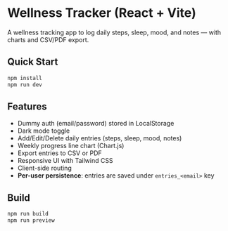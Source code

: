 # Wellness Tracker (React + Vite)

A wellness tracking app to log daily steps, sleep, mood, and notes — with charts and CSV/PDF export.

## Quick Start

```bash
npm install
npm run dev
```

## Features
- Dummy auth (email/password) stored in LocalStorage
- Dark mode toggle
- Add/Edit/Delete daily entries (steps, sleep, mood, notes)
- Weekly progress line chart (Chart.js)
- Export entries to CSV or PDF
- Responsive UI with Tailwind CSS
- Client-side routing
- **Per-user persistence**: entries are saved under `entries_<email>` key

## Build
```bash
npm run build
npm run preview
```
